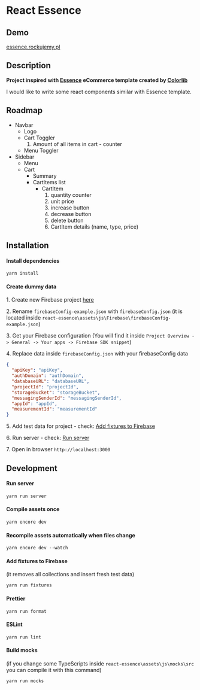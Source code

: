 # React Essence

## Demo

[essence.rockujemy.pl](https://essence.rockujemy.pl/)

## Description

**Project inspired with [Essence](https://colorlib.com/wp/template/essence/) eCommerce template created by [Colorlib](https://colorlib.com/)**

I would like to write some react components similar with Essence template.

## Roadmap

* Navbar
    * Logo
    * Cart Toggler
        1. Amount of all items in cart - counter
    * Menu Toggler
* Sidebar
    * Menu
    * Cart
        * Summary
        * CartItems list
            * CartItem
                1. quantity counter
                2. unit price
                3. increase button
                4. decrease button
                5. delete button
                6. CartItem details (name, type, price)

## Installation

#### Install dependencies

```
yarn install
```

#### Create dummy data

1\. Create new Firebase project [here](https://console.firebase.google.com)

2\. Rename `firebaseConfig-example.json` with `firebaseConfig.json` (it is located inside `react-essence\assets\js\Firebase\firebaseConfig-example.json`)

3\. Get your Firebase configuration (You will find it inside `Project Overview -> General -> Your apps -> Firebase SDK snippet`)

4\. Replace data inside `firebaseConfig.json` with your firebaseConfig data

```json
{
  "apiKey": "apiKey",
  "authDomain": "authDomain",
  "databaseURL": "databaseURL",
  "projectId": "projectId",
  "storageBucket": "storageBucket",
  "messagingSenderId": "messagingSenderId",
  "appId": "appId",
  "measurementId": "measurementId"
}
```

5\. Add test data for project - check: [Add fixtures to Firebase](#add-fixtures-to-firebase)

6\. Run server - check: [Run server](#run-server)

7\. Open in browser `http://localhost:3000`

## Development

#### Run server

```
yarn run server
```

#### Compile assets once 

```
yarn encore dev
```

#### Recompile assets automatically when files change

```
yarn encore dev --watch
```

#### Add fixtures to Firebase 
(it removes all collections and insert fresh test data)

```
yarn run fixtures
```

#### Prettier

```
yarn run format
```

#### ESLint

```
yarn run lint
```

#### Build mocks
(if you change some TypeScripts inside `react-essence\assets\js\mocks\src` you can compile it with this command)

```
yarn run mocks
```
